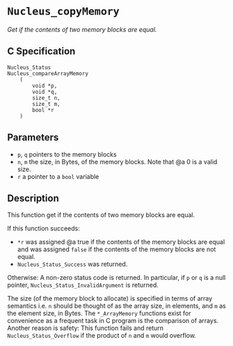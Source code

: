 # `Nucleus_copyMemory`
*Get if the contents of two memory blocks are equal.*

## C Specification
```
Nucleus_Status
Nucleus_compareArrayMemory
    (
        void *p,
        void *q,
        size_t n,
        size_t m,
        bool *r
    )
```

## Parameters
- `p`, `q` pointers to the memory blocks
- `n`, `m` the size, in Bytes, of the memory blocks. Note that @a 0 is a valid size.
- `r` a pointer to a `bool` variable

## Description
This function get if the contents of two memory blocks are equal.

If this function succeeds:
- `*r` was assigned @a true if the contents of the memory blocks are equal and was assigned `false` if the contents of the memory blocks are not equal.
- `Nucleus_Status_Success` was returned.

Otherwise: A non-zero status code is returned. In particular, if `p` or `q` is a null pointer, `Nucleus_Status_InvalidArgument` is returned.

The size (of the memory block to allocate) is specified in terms of array semantics i.e. `n` should be thought of as the array size, in elements, and `m` as the element size, in Bytes.
The `*_ArrayMemory` functions exist for convenience as a frequent task in C program is the comparison of arrays.
Another reason is safety: This function fails and return `Nucleus_Status_Overflow` if the product of `n` and `m` would overflow.
